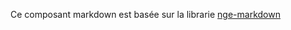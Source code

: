 Ce composant markdown est basée sur la librarie [nge-markdown](https://cisstech.github.io/nge/docs/nge-markdown/cheatsheet)
